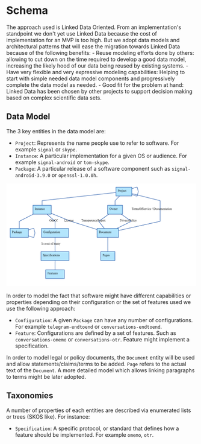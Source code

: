# Schema

The approach used is Linked Data Oriented. From an implementation's standpoint we don't yet use Linked Data because the cost of implementation for an MVP is too high. But we adopt data models and architectural patterns that will ease the migration towards Linked Data because of the following benefits:
    - Reuse modeling efforts done by others: allowing to cut down on the time required to develop a good data model, increasing the likely hood of our data being reused by existing systems.
    - Have very flexible and very expressive modeling capabilities: Helping to start with simple needed data model components and progressively complete the data model as needed.
    - Good fit for the problem at hand: Linked Data has been chosen by other projects to support decision making based on complex scientific data sets.

## Data Model

The 3 key entities in the data model are:
 - `Project`: Represents the name people use to refer to software. For example `signal` or `skype`.
 - `Instance`: A particular implementation for a given OS or audience. For example `signal-android` or `tom-skype`.
 - `Package`: A particular release of a software component such as `signal-android-3.9.0` or `openssl-1.0.0h`.

 ![](diagram-core.png)

In order to model the fact that software might have different capabilities or properties depending on their configuration or the set of features used we use the following approach:
- `Configuration`: A given `Package` can have any number of configurations. For example `telegram-endtoend` or `conversations-endtoend`.
 - `Feature`: Configurations are defined by a set of features. Such as `conversations-omemo` or `conversations-otr`. Feature might implement a specification.

In order to model legal or policy documents, the `Document` entity will be used and allow statements/claims/terms to be added. `Page` refers to the actual text of the `Document`. A more detailed model which allows linking paragraphs to terms might be later adopted.

## Taxonomies

A number of properties of each entities are described via enumerated lists or trees (SKOS like). For instance:

- `Specification`: A specific protocol, or standard that defines how a feature should be implemented. For example `omemo`, `otr`.
